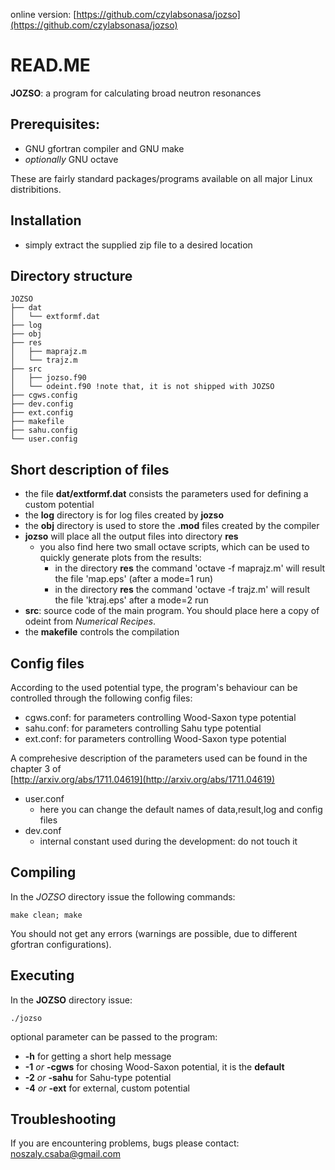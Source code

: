 
online version: [https://github.com/czylabsonasa/jozso](https://github.com/czylabsonasa/jozso)

# READ.ME
**JOZSO**: a program for calculating broad neutron resonances

## Prerequisites:
* GNU gfortran compiler and GNU make
* *optionally* GNU octave

These are fairly standard packages/programs available on all major Linux distribitions.

## Installation
* simply extract the supplied zip file to a desired location

## Directory structure
```
JOZSO
├── dat
│   └── extformf.dat
├── log
├── obj
├── res
│   ├── maprajz.m
│   └── trajz.m
├── src
│   ├── jozso.f90
│   └── odeint.f90 !note that, it is not shipped with JOZSO
├── cgws.config
├── dev.config
├── ext.config
├── makefile
├── sahu.config
└── user.config
```

## Short description of files
* the file **dat/extformf.dat** consists the parameters used for defining a custom potential
* the **log** directory is for log files created by **jozso**
* the **obj** directory is used to store the **.mod** files created by the compiler
* **jozso** will place all the output files into directory **res**
    * you also find here two small octave scripts, which can be used to quickly
    generate plots from the results:
        * in the directory **res** the command 'octave -f maprajz.m' will result the file 'map.eps' (after a mode=1 run)
        * in the directory **res** the command 'octave -f trajz.m' will result the file 'ktraj.eps' after a mode=2 run
* **src**: source code of the main program. You should place here a copy of odeint from *Numerical Recipes*.
* the **makefile** controls the compilation


## Config files
According to the used potential type, the program's behaviour can be controlled through the following config files:
* cgws.conf: for parameters controlling Wood-Saxon type potential
* sahu.conf: for parameters controlling Sahu type potential
* ext.conf: for parameters controlling Wood-Saxon type potential

A comprehesive description of the parameters used can be found in the chapter 3 of<br>
[http://arxiv.org/abs/1711.04619](http://arxiv.org/abs/1711.04619)

* user.conf 
    * here you can change the default names of data,result,log and config 
    files
* dev.conf
    * internal constant used during the development: do not touch it

## Compiling

In the *JOZSO* directory issue the following commands:
```shell
make clean; make
```
You should not get any errors (warnings are possible, due to different gfortran configurations).


## Executing
In the **JOZSO** directory issue:
```
./jozso
```

optional parameter can be passed to the program:
* **-h** for getting a short help message
* **-1** *or* **-cgws** for chosing Wood-Saxon potential, it is the **default**
* **-2** *or* **-sahu** for Sahu-type potential
* **-4** *or* **-ext** for external, custom potential

## Troubleshooting
If you are encountering problems, bugs please contact:  [noszaly.csaba@gmail.com](mailto:noszaly.csaba@gmail.com)
